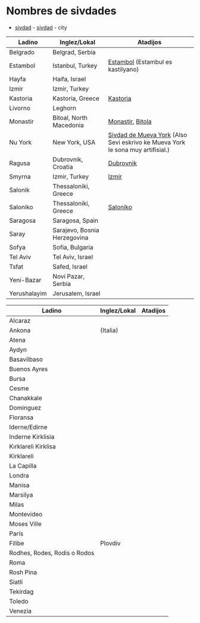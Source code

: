 # Nombres de sivdades

* [sivdad](/words/ladino/sivdad) -  [sivdad](https://lad.wikipedia.org/wiki/Sivdad) - city

Ladino        | Inglez/Lokal                 | Atadijos
------------- | ---------------------------- | -------
Belgrado      | Belgrad, Serbia              |
Estambol      | Istanbul, Turkey             |[Estambol](https://lad.wikipedia.org/wiki/Estambol) (Estambul  es kastilyano)
Hayfa         | Haifa, Israel                |
Izmir         | Izmir, Turkey                |
Kastoria      | Kastoria, Greece             | [Kastoria](https://en.wikipedia.org/wiki/Kastoria)
Livorno       | Leghorn                      |
Monastir      | Bitoal, North Macedonia      | [Monastir](https://www.jewishvirtuallibrary.org/monastir), [Bitola](https://en.wikipedia.org/wiki/Bitola)
Nu York       | New York, USA                | [Sivdad de Mueva York](https://lad.wikipedia.org/wiki/Sivdad_de_Mueva_York) (Also Sevi eskrivo ke Mueva York le sona muy artifisial.)
Ragusa        | Dubrovnik, Croatia           | [Dubrovnik](https://en.wikipedia.org/wiki/Dubrovnik)
Smyrna        | Izmir, Turkey                | [Izmir](https://en.wikipedia.org/wiki/%C4%B0zmir)
Salonik       | Thessaloniki, Greece         |
Saloniko      | Thessaloniki, Greece         | [Saloniko](https://lad.wikipedia.org/wiki/Selanik)
Saragosa      | Saragosa, Spain              |
Saray         | Sarajevo, Bosnia Herzegovina |
Sofya         | Sofia, Bulgaria              |
Tel Aviv      | Tel Aviv, Israel             |
Tsfat         | Safed, Israel                |
Yeni-Bazar    | Novi Pazar, Serbia           |
Yerushalayim  | Jerusalem, Israel            |

Ladino        | Inglez/Lokal                 | Atadijos
------------- | ---------------------------- | -------
Alcaraz       | |
Ankona        | (Italia) |
Atena         | |
Aydyn         | |
Basavilbaso   | |
Buenos Ayres  | |
Bursa         | |
Cesme         | |
Chanakkale    | |
Dominguez     | |
Floransa      | |
Iderne/Edirne | |
Inderne Kirklisia | |
Kırklareli Kirklisa | |
Kirklareli    | |
La Capilla    | |
Londra        | |
Manisa        | |
Marsilya      | |
Milas         | |
Montevideo    | |
Moses Ville   | |
París         | |
Filibe        | Plovdiv       |
Rodhes, Rodes, Rodis o Rodos | |
Roma          | |
Rosh Pina     | |
Siatli        | |
Tekirdag      | |
Toledo        | |
Venezia       | |

